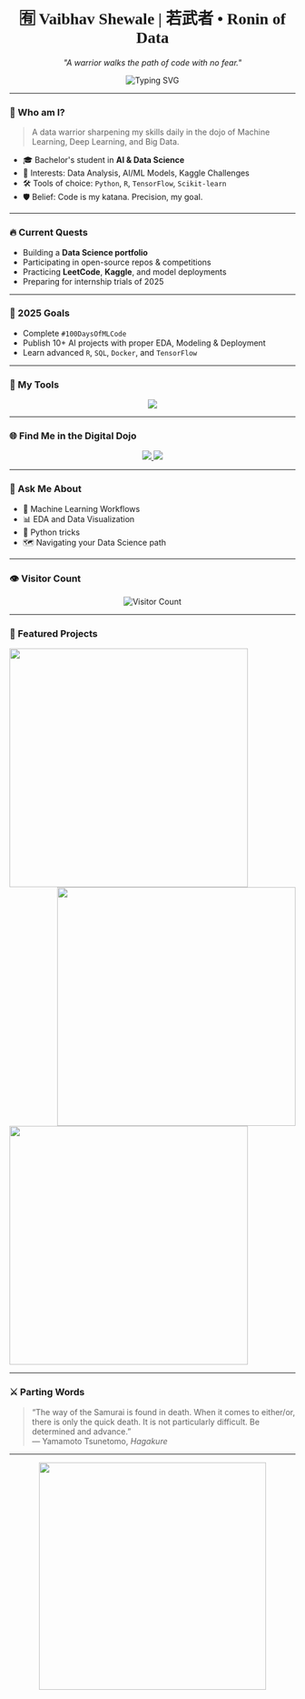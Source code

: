 <h1 align="center" style="font-family:serif;">🈶 Vaibhav Shewale | 若武者 • Ronin of Data</h1>

<p align="center">
  <i>"A warrior walks the path of code with no fear."</i>
</p>

<p align="center">
  <img src="https://readme-typing-svg.herokuapp.com?font=Ubuntu&size=21&duration=3000&color=3B82F6&center=true&vCenter=true&multiline=true&lines=AI+%26+Data+Science+Ronin;Living+by+the+Code.;Learning+Always.;Creating+Bold+Solutions." alt="Typing SVG" />
</p>

---

### 🧬 Who am I?

> A data warrior sharpening my skills daily in the dojo of Machine Learning, Deep Learning, and Big Data.

- 🎓 Bachelor's student in **AI & Data Science**
- 🧠 Interests: Data Analysis, AI/ML Models, Kaggle Challenges
- 🛠️ Tools of choice: `Python`, `R`, `TensorFlow`, `Scikit-learn`
- 🛡️ Belief: Code is my katana. Precision, my goal.

---

### 🔥 Current Quests

- Building a **Data Science portfolio**
- Participating in open-source repos & competitions
- Practicing **LeetCode**, **Kaggle**, and model deployments
- Preparing for internship trials of 2025

---

### 🎯 2025 Goals

- Complete `#100DaysOfMLCode`
- Publish 10+ AI projects with proper EDA, Modeling & Deployment
- Learn advanced `R`, `SQL`, `Docker`, and `TensorFlow`

---

### 🧰 My Tools

<p align="center">
  <img src="https://skillicons.dev/icons?i=python,r,java,js,git,github,mysql,mongodb,tensorflow,docker,vscode&perline=8" />
</p>

---

### 🌐 Find Me in the Digital Dojo

<p align="center">
  <a href="https://www.linkedin.com/in/vaibhav-shewale01/" target="_blank">
    <img src="https://img.shields.io/badge/LinkedIn-%230077B5.svg?&style=for-the-badge&logo=linkedin&logoColor=white" />
  </a>
  <a href="https://x.com/VladNoxAeterna" target="_blank">
    <img src="https://img.shields.io/badge/X-%231DA1F2.svg?&style=for-the-badge&logo=twitter&logoColor=white" />
  </a>
</p>

---

### 🧠 Ask Me About

- 🧪 Machine Learning Workflows
- 📊 EDA and Data Visualization
- 🐍 Python tricks
- 🗺️ Navigating your Data Science path

---

### 👁️ Visitor Count

<p align="center">
  <img src="https://profile-counter.glitch.me/vaibhavsss/count.svg" alt="Visitor Count" />
</p>

---

### 🔗 Featured Projects

<a href="https://github.com/vaibhavsss/AI-Project-Repo">
  <img align="left" width="420" src="https://denvercoder1-github-readme-stats.vercel.app/api/pin/?username=vaibhavsss&repo=AI-Project-Repo&theme=tokyonight&hide_border=false" />
</a>
<a href="https://github.com/vaibhavsss/Data-Science-Kit">
  <img align="right" width="420" src="https://denvercoder1-github-readme-stats.vercel.app/api/pin/?username=vaibhavsss&repo=Data-Science-Kit&theme=tokyonight&hide_border=false" />
</a>

<br/><br/><br/><br/><br/><br/><br/><br/>

<a href="https://github.com/vaibhavsss/Churn-Prediction">
  <img align="center" width="420" src="https://denvercoder1-github-readme-stats.vercel.app/api/pin/?username=vaibhavsss&repo=Churn-Prediction&theme=tokyonight&hide_border=false" />
</a>

---

### ⚔️ Parting Words

> “The way of the Samurai is found in death. When it comes to either/or, there is only the quick death. It is not particularly difficult. Be determined and advance.”  
> — Yamamoto Tsunetomo, *Hagakure*

---

<p align="center">
  <img src="https://i.imgur.com/oUdt3Wz.gif" width="400" />
</p>
